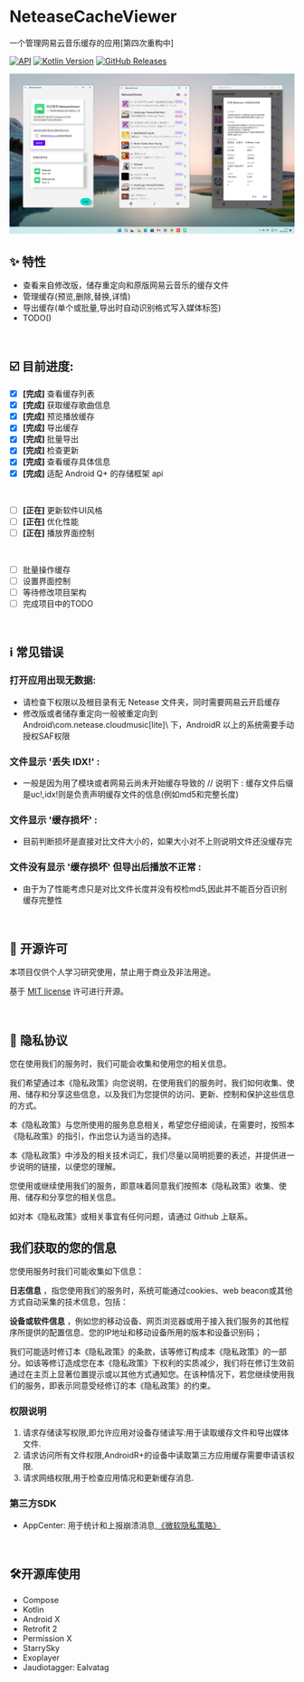 # NeteaseCacheViewer

一个管理网易云音乐缓存的应用[第四次重构中]

[![API](https://img.shields.io/badge/API-21%2B-yellow.svg?style=flat)](https://developer.android.com/about/versions/lollipop)
[![Kotlin Version](https://img.shields.io/badge/Kotlin-1.6.10-blue.svg)](https://kotlinlang.org)
[![GitHub Releases](https://img.shields.io/github/downloads/kineks0-0/NeteaseCacheViewer/latest/total?logo=github)](https://github.com/kineks0-0/NeteaseCacheViewer/releases)

![截图](https://github.com/kineks0-0/NeteaseCacheViewer/raw/dev/screenshot/2022-08-10.webp)

## ✨ 特性

- 查看来自修改版，储存重定向和原版网易云音乐的缓存文件
- 管理缓存(预览,删除,替换,详情)
- 导出缓存(单个或批量,导出时自动识别格式写入媒体标签)
- TODO()

<br>

## ☑️ 目前进度:

- [x] **[完成]** 查看缓存列表
- [x] **[完成]** 获取缓存歌曲信息
- [x] **[完成]** 预览播放缓存
- [x] **[完成]** 导出缓存
- [x] **[完成]** 批量导出
- [x] **[完成]** 检查更新
- [x] **[完成]** 查看缓存具体信息
- [x] **[完成]** 适配 Android Q+ 的存储框架 api

<br>

- [ ] **[正在]** 更新软件UI风格
- [ ] **[正在]** 优化性能
- [ ] **[正在]** 播放界面控制

<br>

- [ ] 批量操作缓存
- [ ] 设置界面控制
- [ ] 等待修改项目架构
- [ ] 完成项目中的TODO

<br>

## ℹ️ 常见错误

### 打开应用出现无数据:

- 请检查下权限以及根目录有无 Netease 文件夹，同时需要网易云开启缓存
- 修改版或者储存重定向一般被重定向到 Android\com.netease.cloudmusic[lite]\ 下，AndroidR 以上的系统需要手动授权SAF权限

### 文件显示 '丢失 IDX!' :

- 一般是因为用了模块或者网易云尚未开始缓存导致的 // 说明下 : 缓存文件后缀是uc!,idx!则是负责声明缓存文件的信息(例如md5和完整长度)

### 文件显示 '缓存损坏' :

- 目前判断损坏是直接对比文件大小的，如果大小对不上则说明文件还没缓存完

### 文件没有显示 '缓存损坏' 但导出后播放不正常 :

- 由于为了性能考虑只是对比文件长度并没有校检md5,因此并不能百分百识别缓存完整性

<br>

## 📜 开源许可

本项目仅供个人学习研究使用，禁止用于商业及非法用途。

基于 [MIT license](https://opensource.org/licenses/MIT) 许可进行开源。

<br>

## 📃 隐私协议

您在使用我们的服务时，我们可能会收集和使用您的相关信息。

我们希望通过本《隐私政策》向您说明，在使用我们的服务时，我们如何收集、使用、储存和分享这些信息，以及我们为您提供的访问、更新、控制和保护这些信息的方式。

本《隐私政策》与您所使用的服务息息相关，希望您仔细阅读，在需要时，按照本《隐私政策》的指引，作出您认为适当的选择。

本《隐私政策》中涉及的相关技术词汇，我们尽量以简明扼要的表述，并提供进一步说明的链接，以便您的理解。

您使用或继续使用我们的服务，即意味着同意我们按照本《隐私政策》收集、使用、储存和分享您的相关信息。

如对本《隐私政策》或相关事宜有任何问题，请通过 Github 上联系。

<h2>我们获取的您的信息</h2>
您使用服务时我们可能收集如下信息：

**日志信息** ，指您使用我们的服务时，系统可能通过cookies、web beacon或其他方式自动采集的技术信息，包括：

**设备或软件信息** ，例如您的移动设备、网页浏览器或用于接入我们服务的其他程序所提供的配置信息、您的IP地址和移动设备所用的版本和设备识别码；

我们可能适时修订本《隐私政策》的条款，该等修订构成本《隐私政策》的一部分。如该等修订造成您在本《隐私政策》下权利的实质减少，我们将在修订生效前通过在主页上显著位置提示或以其他方式通知您。在该种情况下，若您继续使用我们的服务，即表示同意受经修订的本《隐私政策》的约束。

### 权限说明

1. 请求存储读写权限,即允许应用对设备存储读写:用于读取缓存文件和导出媒体文件.
2. 请求访问所有文件权限,AndroidR+的设备中读取第三方应用缓存需要申请该权限.
3. 请求网络权限,用于检查应用情况和更新缓存消息.

### 第三方SDK

- AppCenter:
  用于统计和上报崩溃消息,[《微软隐私策略》](https://privacy.microsoft.com/en-us/privacystatement)

<br>

## 🛠️开源库使用

- Compose
- Kotlin
- Android X
- Retrofit 2
- Permission X
- StarrySky
- Exoplayer
- Jaudiotagger: Ealvatag
